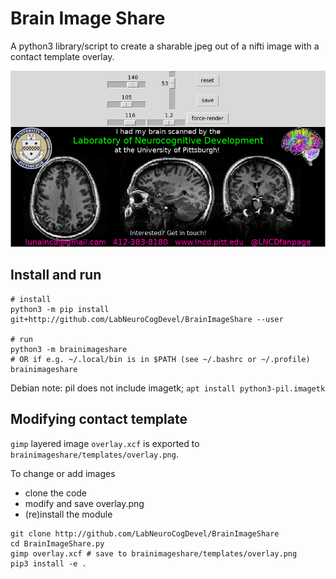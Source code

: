 # Brain Image Share
A python3 library/script to create a sharable jpeg out of a nifti image with a contact template overlay.

![screeshot](screenshot.png)

## Install and run

```
# install
python3 -m pip install git+http://github.com/LabNeuroCogDevel/BrainImageShare --user

# run
python3 -m brainimageshare
# OR if e.g. ~/.local/bin is in $PATH (see ~/.bashrc or ~/.profile)
brainimageshare 
```

Debian note: pil does not include imagetk; `apt install python3-pil.imagetk`

## Modifying contact template

`gimp` layered image `overlay.xcf` is exported to `brainimageshare/templates/overlay.png`.

To change or add images
 - clone the code
 - modify and save overlay.png
 - (re)install the module

```
git clone http://github.com/LabNeuroCogDevel/BrainImageShare
cd BrainImageShare.py
gimp overlay.xcf # save to brainimageshare/templates/overlay.png
pip3 install -e .
```
